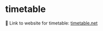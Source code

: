 # timetable
:calling: Link to website for timetable: [timetable.net](https://techoctopus.github.io/timetable/)
